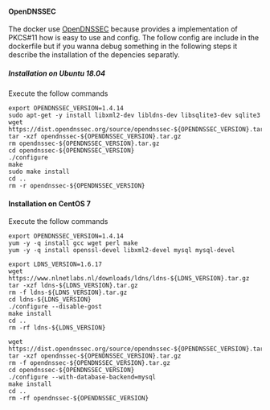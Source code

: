 #### OpenDNSSEC

The docker use [OpenDNSSEC](https://www.opendnssec.org/) because provides a implementation of PKCS#11 how is easy to use and config. The follow config are include in the dockerfile but if you wanna debug something in the following  steps it describe the installation of the depencies separatly.

##### Installation on Ubuntu 18.04

Execute the follow commands

```
export OPENDNSSEC_VERSION=1.4.14
sudo apt-get -y install libxml2-dev libldns-dev libsqlite3-dev sqlite3
wget https://dist.opendnssec.org/source/opendnssec-${OPENDNSSEC_VERSION}.tar.gz
tar -xzf opendnssec-${OPENDNSSEC_VERSION}.tar.gz
rm opendnssec-${OPENDNSSEC_VERSION}.tar.gz
cd opendnssec-${OPENDNSSEC_VERSION}
./configure
make
sudo make install
cd ..
rm -r opendnssec-${OPENDNSSEC_VERSION}
```

#### Installation on CentOS 7
Execute the follow commands

```
export OPENDNSSEC_VERSION=1.4.14
yum -y -q install gcc wget perl make
yum -y -q install openssl-devel libxml2-devel mysql mysql-devel

export LDNS_VERSION=1.6.17
wget https://www.nlnetlabs.nl/downloads/ldns/ldns-${LDNS_VERSION}.tar.gz
tar -xzf ldns-${LDNS_VERSION}.tar.gz
rm -f ldns-${LDNS_VERSION}.tar.gz
cd ldns-${LDNS_VERSION}
./configure --disable-gost
make install
cd ..
rm -rf ldns-${LDNS_VERSION}

wget https://dist.opendnssec.org/source/opendnssec-${OPENDNSSEC_VERSION}.tar.gz
tar -xzf opendnssec-${OPENDNSSEC_VERSION}.tar.gz
rm -f opendnssec-${OPENDNSSEC_VERSION}.tar.gz
cd opendnssec-${OPENDNSSEC_VERSION}
./configure --with-database-backend=mysql
make install
cd ..
rm -rf opendnssec-${OPENDNSSEC_VERSION}
```
